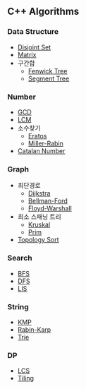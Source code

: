 ## C++ Algorithms

### Data Structure

- [Disjoint Set](./DataStructure/disjoint_set.cpp)
- [Matrix](./DataStructure/matrix.cpp)
- 구간합
  - [Fenwick Tree](./DataStructure/fenwick_tree.cpp)
  - [Segment Tree](./DataStructure/segment_tree.cpp)

### Number

- [GCD](./Number/gcd.cpp)
- [LCM](./Number/lcm.cpp)
- 소수찾기
  - [Eratos](./Number/eratos.cpp)
  - [Miller-Rabin](./Number/miller_rabin.cpp)
- [Catalan Number](./Number/catalan.cpp)

### Graph

- 최단경로
  - [Dijkstra](./Graph/dijkstra.cpp)
  - [Bellman-Ford](./Graph/bellman_ford.cpp)
  - [Floyd-Warshall](./Graph/floyd_warshall.cpp)
- 최소 스패닝 트리
  - [Kruskal](./Graph/mst_kruskal.cpp)
  - [Prim](./Graph/mst_prim.cpp)
- [Topology Sort](./Graph/topology_sort.cpp)

### Search

- [BFS](./Search/bfs.cpp)
- [DFS](./Search/dfs.cpp)
- [LIS](./Search/lis.cpp)

### String

- [KMP](./String/kmp.cpp)
- [Rabin-Karp](./String/rabin-karp.cpp)
- [Trie](./String/trie.cpp)

### DP

- [LCS](./DP/lcs.cpp)
- [Tiling](./DP/tiling.cpp)
